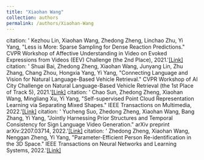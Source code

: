 ```yaml
---
title: "Xiaohan Wang"
collection: authors
permalink: /authors/Xiaohan-Wang
---
```

citation: ' Kezhou Lin,  Xiaohan Wang,  Zhedong Zheng,  Linchao Zhu,  Yi Yang, &quot;Less is More: Sparse Sampling for Dense Reaction Predictions.&quot; CVPR Workshop of Affective Understanding in Video on Evoked Expressions from Videos (EEV) Challenge (the 2nd Place), 2021.'<a href='https://zdzheng.xyz/publication/Less-is-2021'>[Link]</a>
citation: ' Shuai Bai,  Zhedong Zheng,  Xiaohan Wang,  Junyang Lin,  Zhu Zhang,  Chang Zhou,  Hongxia Yang,  Yi Yang, &quot;Connecting Language and Vision for Natural Language-Based Vehicle Retrieval.&quot; CVPR Workshop of AI City Challenge on Natural Language-Based Vehicle Retrieval (the 1st Place of Track 5), 2021.'<a href='https://zdzheng.xyz/publication/Connecti2021'>[Link]</a>
citation: ' Chao Sun,  Zhedong Zheng,  Xiaohan Wang,  Mingliang Xu,  Yi Yang, &quot;Self-supervised Point Cloud Representation Learning via Separating Mixed Shapes.&quot; IEEE Transactions on Multimedia, 2022.'<a href='https://zdzheng.xyz/publication/Self-sup2022'>[Link]</a>
citation: ' Yucheng Suo,  Zhedong Zheng,  Xiaohan Wang,  Bang Zhang,  Yi Yang, &quot;Jointly Harnessing Prior Structures and Temporal Consistency for Sign Language Video Generation.&quot; arXiv preprint arXiv:2207.03714, 2022.'<a href='https://zdzheng.xyz/publication/Jointly-2022'>[Link]</a>
citation: ' Zhedong Zheng,  Xiaohan Wang,  Nenggan Zheng,  Yi Yang, &quot;Parameter-Efficient Person Re-identification in the 3D Space.&quot; IEEE Transactions on Neural Networks and Learning Systems, 2022.'<a href='https://zdzheng.xyz/publication/Paramete2022'>[Link]</a>